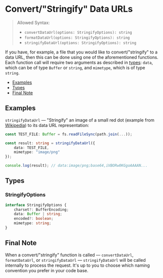 # Convert/"Stringify" Data URLs

> Allowed Syntax:
> * `convertDataUrl(options: StringifyOptions): string`
> * `formatDataUrl(options: StringifyOptions): string`
> * `stringifyDataUrl(options: StringifyOptions): string`

If you have, for example, a file that you would like to convert/"stringify" to a data URL, then this can be done using
one of the aforementioned functions. Each function call will require two arguments as described
in [types](#types): `data`, which can be of type `Buffer` or `string`, and `mimetype`, which is of type `string`.

* [Examples](#examples)
* [Types](#types)
* [Final Note](#final-note)

## Examples

`stringifyDataUrl` — "Stringify" an image of a small red dot (example
from [Wikipedia](https://en.wikipedia.org/wiki/Data_URI_scheme#HTML)) to its data URL representation:

```typescript
const TEST_FILE: Buffer = fs.readFileSync(path.join(...));

const result: string = stringifyDataUrl({
    data: TEST_FILE,
    mimetype: "image/png"
});

console.log(result); // data:image/png;base64,iVBORw0KGgoAAAAN...
```

## Types

### StringifyOptions

```typescript
interface StringifyOptions {
    charset?: BufferEncoding;
    data: Buffer | string;
    encoded?: boolean;
    mimetype: string;
}
```

## Final Note

When a convert/"stringify" function is called — `convertDataUrl`, `formatDataUrl`, or `stringifyDataUrl`
— `stringifyDataUrl` will be called internally to process the request. It's up to you to choose which naming convention
you prefer in your code base.
